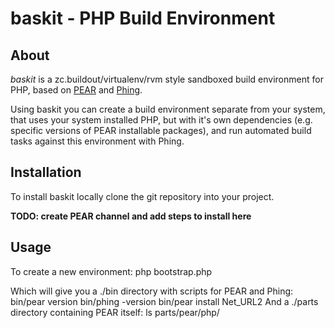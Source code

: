 baskit - PHP Build Environment
==============================

About
-----
_baskit_ is a zc.buildout/virtualenv/rvm style sandboxed build environment for PHP, based on [PEAR](http://pear.php.net/ "PEAR") and [Phing](http://phing.info/ "Phing").

Using baskit you can create a build environment separate from your system, that uses your system installed PHP, but with it's own dependencies (e.g. specific versions of PEAR installable packages), and run automated build tasks against this environment with Phing.

Installation
------------
To install baskit locally clone the git repository into your project.

**TODO: create PEAR channel and add steps to install here**

Usage
-----
To create a new environment:
	php bootstrap.php

Which will give you a ./bin directory with scripts for PEAR and Phing:
	bin/pear version
	bin/phing -version
	bin/pear install Net_URL2
And a ./parts directory containing PEAR itself:
	ls parts/pear/php/

